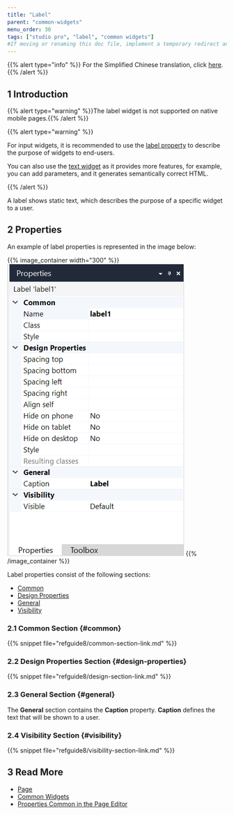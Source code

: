 ```yaml
---
title: "Label"
parent: "common-widgets"
menu_order: 30
tags: ["studio pro", "label", "common widgets"]
#If moving or renaming this doc file, implement a temporary redirect and let the respective team know they should update the URL in the product. See Mapping to Products for more details.
---
```


{{% alert type="info" %}}
For the Simplified Chinese translation, click [here]().
{{% /alert %}}

## 1 Introduction

{{% alert type="warning" %}}The label widget is not supported on native mobile pages.{{% /alert %}}

{{% alert type="warning" %}}

For input widgets, it is recommended to use the [label property](text-box) to describe the purpose of widgets to end-users.

You can also use the [text widget](text) as it provides more features, for example, you can add parameters, and it generates semantically correct HTML.

{{% /alert %}}

A label shows static text, which describes the purpose of a specific widget to a user.

## 2 Properties

An example of label properties is represented in the image below:

{{% image_container width="300" %}}![Label Properties](attachments/common-widgets/label-properties.png)
{{% /image_container %}}

Label properties consist of the following sections:

* [Common](#common)
* [Design Properties](#design-properties)
* [General](#general)
* [Visibility](#visibility)

### 2.1 Common Section {#common}

{{% snippet file="refguide8/common-section-link.md" %}}

### 2.2 Design Properties Section {#design-properties}

{{% snippet file="refguide8/design-section-link.md" %}} 

### 2.3 General Section {#general}

The **General** section contains the **Caption** property. **Caption** defines the text that will be shown to a user.

### 2.4 Visibility Section {#visibility}

{{% snippet file="refguide8/visibility-section-link.md" %}}

## 3 Read More

* [Page](page)
* [Common Widgets](common-widgets)
* [Properties Common in the Page Editor](common-widget-properties)